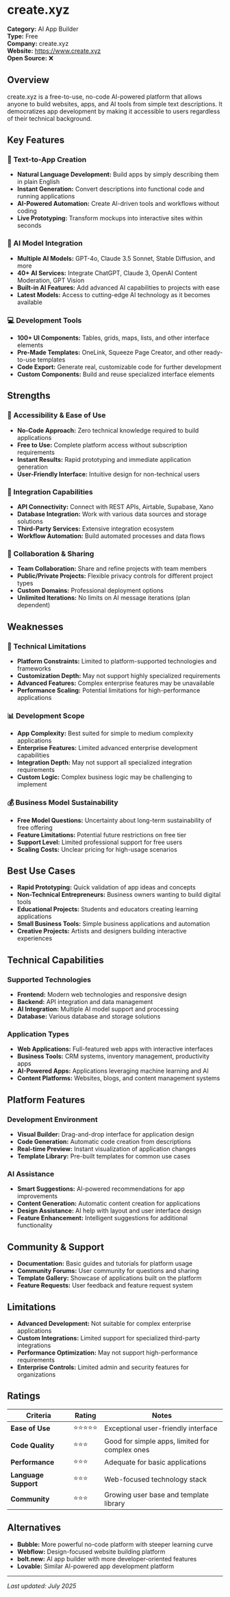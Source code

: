 # create.xyz

**Category:** AI App Builder  
**Type:** Free  
**Company:** create.xyz  
**Website:** https://www.create.xyz  
**Open Source:** ❌  

## Overview

create.xyz is a free-to-use, no-code AI-powered platform that allows anyone to build websites, apps, and AI tools from simple text descriptions. It democratizes app development by making it accessible to users regardless of their technical background.

## Key Features

### 🤖 Text-to-App Creation
- **Natural Language Development:** Build apps by simply describing them in plain English
- **Instant Generation:** Convert descriptions into functional code and running applications
- **AI-Powered Automation:** Create AI-driven tools and workflows without coding
- **Live Prototyping:** Transform mockups into interactive sites within seconds

### 🔧 AI Model Integration
- **Multiple AI Models:** GPT-4o, Claude 3.5 Sonnet, Stable Diffusion, and more
- **40+ AI Services:** Integrate ChatGPT, Claude 3, OpenAI Content Moderation, GPT Vision
- **Built-in AI Features:** Add advanced AI capabilities to projects with ease
- **Latest Models:** Access to cutting-edge AI technology as it becomes available

### 💻 Development Tools
- **100+ UI Components:** Tables, grids, maps, lists, and other interface elements
- **Pre-Made Templates:** OneLink, Squeeze Page Creator, and other ready-to-use templates
- **Code Export:** Generate real, customizable code for further development
- **Custom Components:** Build and reuse specialized interface elements

## Strengths

### 🚀 Accessibility & Ease of Use
- **No-Code Approach:** Zero technical knowledge required to build applications
- **Free to Use:** Complete platform access without subscription requirements
- **Instant Results:** Rapid prototyping and immediate application generation
- **User-Friendly Interface:** Intuitive design for non-technical users

### 🔗 Integration Capabilities
- **API Connectivity:** Connect with REST APIs, Airtable, Supabase, Xano
- **Database Integration:** Work with various data sources and storage solutions
- **Third-Party Services:** Extensive integration ecosystem
- **Workflow Automation:** Build automated processes and data flows

### 🎯 Collaboration & Sharing
- **Team Collaboration:** Share and refine projects with team members
- **Public/Private Projects:** Flexible privacy controls for different project types
- **Custom Domains:** Professional deployment options
- **Unlimited Iterations:** No limits on AI message iterations (plan dependent)

## Weaknesses

### 🔧 Technical Limitations
- **Platform Constraints:** Limited to platform-supported technologies and frameworks
- **Customization Depth:** May not support highly specialized requirements
- **Advanced Features:** Complex enterprise features may be unavailable
- **Performance Scaling:** Potential limitations for high-performance applications

### 📊 Development Scope
- **App Complexity:** Best suited for simple to medium complexity applications
- **Enterprise Features:** Limited advanced enterprise development capabilities
- **Integration Depth:** May not support all specialized integration requirements
- **Custom Logic:** Complex business logic may be challenging to implement

### 💰 Business Model Sustainability
- **Free Model Questions:** Uncertainty about long-term sustainability of free offering
- **Feature Limitations:** Potential future restrictions on free tier
- **Support Level:** Limited professional support for free users
- **Scaling Costs:** Unclear pricing for high-usage scenarios

## Best Use Cases

- **Rapid Prototyping:** Quick validation of app ideas and concepts
- **Non-Technical Entrepreneurs:** Business owners wanting to build digital tools
- **Educational Projects:** Students and educators creating learning applications
- **Small Business Tools:** Simple business applications and automation
- **Creative Projects:** Artists and designers building interactive experiences

## Technical Capabilities

### Supported Technologies
- **Frontend:** Modern web technologies and responsive design
- **Backend:** API integration and data management
- **AI Integration:** Multiple AI model support and processing
- **Database:** Various database and storage solutions

### Application Types
- **Web Applications:** Full-featured web apps with interactive interfaces
- **Business Tools:** CRM systems, inventory management, productivity apps
- **AI-Powered Apps:** Applications leveraging machine learning and AI
- **Content Platforms:** Websites, blogs, and content management systems

## Platform Features

### Development Environment
- **Visual Builder:** Drag-and-drop interface for application design
- **Code Generation:** Automatic code creation from descriptions
- **Real-time Preview:** Instant visualization of application changes
- **Template Library:** Pre-built templates for common use cases

### AI Assistance
- **Smart Suggestions:** AI-powered recommendations for app improvements
- **Content Generation:** Automatic content creation for applications
- **Design Assistance:** AI help with layout and user interface design
- **Feature Enhancement:** Intelligent suggestions for additional functionality

## Community & Support

- **Documentation:** Basic guides and tutorials for platform usage
- **Community Forums:** User community for questions and sharing
- **Template Gallery:** Showcase of applications built on the platform
- **Feature Requests:** User feedback and feature request system

## Limitations

- **Advanced Development:** Not suitable for complex enterprise applications
- **Custom Integrations:** Limited support for specialized third-party integrations
- **Performance Optimization:** May not support high-performance requirements
- **Enterprise Controls:** Limited admin and security features for organizations

## Ratings

| Criteria | Rating | Notes |
|----------|---------|-------|
| **Ease of Use** | ⭐⭐⭐⭐⭐ | Exceptional user-friendly interface |
| **Code Quality** | ⭐⭐⭐ | Good for simple apps, limited for complex ones |
| **Performance** | ⭐⭐⭐ | Adequate for basic applications |
| **Language Support** | ⭐⭐⭐ | Web-focused technology stack |
| **Community** | ⭐⭐⭐ | Growing user base and template library |

## Alternatives

- **Bubble:** More powerful no-code platform with steeper learning curve
- **Webflow:** Design-focused website building platform
- **bolt.new:** AI app builder with more developer-oriented features
- **Lovable:** Similar AI-powered app development platform

---

*Last updated: July 2025*